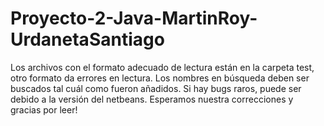 ﻿# Proyecto-2-Java-MartinRoy-UrdanetaSantiago

 Los archivos con el formato adecuado de lectura están en la carpeta test, otro formato da errores en lectura. 
 Los nombres en búsqueda deben ser buscados tal cuál como fueron añadidos. 
 Si hay bugs raros, puede ser debido a la versión del netbeans. 
 Esperamos nuestra correcciones y gracias por leer!
